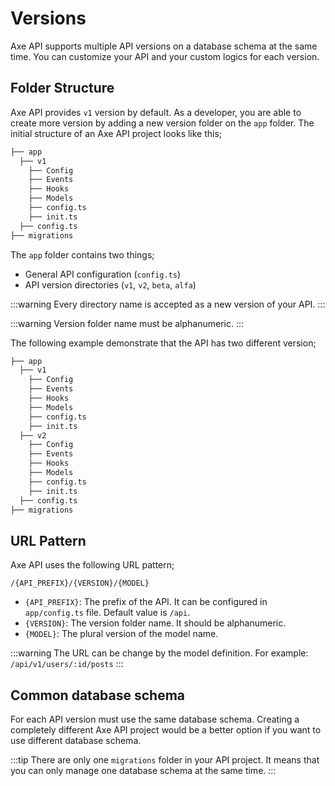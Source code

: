 # Versions <Badge type="tip" text="^0.30.0" />

Axe API supports multiple API versions on a database schema at the same time. You can customize your API and your custom logics for each version.

## Folder Structure

Axe API provides `v1` version by default. As a developer, you are able to create more version by adding a new version folder on the `app` folder. The initial structure of an Axe API project looks like this;

```bash
├── app
  ├── v1
    ├── Config
    ├── Events
    ├── Hooks
    ├── Models
    ├── config.ts
    ├── init.ts
  ├── config.ts
├── migrations
```

The `app` folder contains two things;

- General API configuration (`config.ts`)
- API version directories (`v1`, `v2`, `beta`, `alfa`)

:::warning
Every directory name is accepted as a new version of your API.
:::

:::warning
Version folder name must be alphanumeric.
:::

The following example demonstrate that the API has two different version;

```bash
├── app
  ├── v1
    ├── Config
    ├── Events
    ├── Hooks
    ├── Models
    ├── config.ts
    ├── init.ts
  ├── v2
    ├── Config
    ├── Events
    ├── Hooks
    ├── Models
    ├── config.ts
    ├── init.ts
  ├── config.ts
├── migrations
```

## URL Pattern

Axe API uses the following URL pattern;

`/{API_PREFIX}/{VERSION}/{MODEL}`

- `{API_PREFIX}`: The prefix of the API. It can be configured in `app/config.ts` file. Default value is `/api`.
- `{VERSION}`: The version folder name. It should be alphanumeric.
- `{MODEL}`: The plural version of the model name.

:::warning
The URL can be change by the model definition. For example: `/api/v1/users/:id/posts`
:::

## Common database schema

For each API version must use the same database schema. Creating a completely different Axe API project would be a better option if you want to use different database schema.

:::tip
There are only one `migrations` folder in your API project. It means that you can only manage one database schema at the same time.
:::
